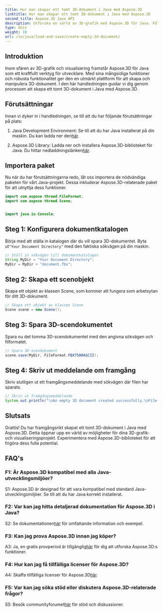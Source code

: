 ```yaml
---
title: Hur man skapar ett tomt 3D-dokument i Java med Aspose.3D
linktitle: Hur man skapar ett tomt 3D-dokument i Java med Aspose.3D
second_title: Aspose.3D Java API
description: Utforska en värld av 3D-grafik med Aspose.3D för Java. Följ vår steg-för-steg-guide för att skapa ett tomt 3D-dokument utan ansträngning.
type: docs
weight: 10
url: /sv/java/load-and-save/create-empty-3d-document/
---
```

## Introduktion

Inom sfären av 3D-grafik och visualisering framstår Aspose.3D för Java som ett kraftfullt verktyg för utvecklare. Med sina mångsidiga funktioner och robusta funktionalitet ger den en utmärkt plattform för att skapa och manipulera 3D-dokument. I den här handledningen guidar vi dig genom processen att skapa ett tomt 3D-dokument i Java med Aspose.3D.

## Förutsättningar

Innan vi dyker in i handledningen, se till att du har följande förutsättningar på plats:

1.  Java Development Environment: Se till att du har Java installerat på din maskin. Du kan ladda ner den[här](https://www.java.com/download/).

2.  Aspose.3D Library: Ladda ner och installera Aspose.3D-biblioteket för Java. Du hittar nedladdningslänken[här](https://releases.aspose.com/3d/java/).

## Importera paket

Nu när du har förutsättningarna redo, låt oss importera de nödvändiga paketen för vårt Java-projekt. Dessa inkluderar Aspose.3D-relaterade paket för att utnyttja dess funktioner.

```java
import com.aspose.threed.FileFormat;
import com.aspose.threed.Scene;


import java.io.Console;
```

## Steg 1: Konfigurera dokumentkatalogen

Börja med att ställa in katalogen där du vill spara 3D-dokumentet. Byta ut`"Your Document Directory"` med den faktiska sökvägen på din maskin.

```java
// Ställ in sökvägen till dokumentkatalogen
String MyDir = "Your Document Directory";
MyDir = MyDir + "document.fbx";
```

## Steg 2: Skapa ett scenobjekt

Skapa ett objekt av klassen Scene, som kommer att fungera som arbetsytan för ditt 3D-dokument.

```java
// Skapa ett objekt av klassen Scene
Scene scene = new Scene();
```

## Steg 3: Spara 3D-scendokumentet

Spara nu det tomma 3D-scendokumentet med den angivna sökvägen och filformatet.

```java
// Spara 3D-scendokument
scene.save(MyDir, FileFormat.FBX7500ASCII);
```

## Steg 4: Skriv ut meddelande om framgång

Skriv slutligen ut ett framgångsmeddelande med sökvägen där filen har sparats.

```java
// Skriv ut framgångsmeddelande
System.out.println("\nAn empty 3D document created successfully.\nFile saved at " + MyDir);
```

## Slutsats

Grattis! Du har framgångsrikt skapat ett tomt 3D-dokument i Java med Aspose.3D. Detta öppnar upp en värld av möjligheter för dina 3D-grafik- och visualiseringsprojekt. Experimentera med Aspose.3D-biblioteket för att frigöra dess fulla potential.

## FAQ's

### F1: Är Aspose.3D kompatibel med alla Java-utvecklingsmiljöer?

S1: Aspose.3D är designad för att vara kompatibel med standard Java-utvecklingsmiljöer. Se till att du har Java korrekt installerat.

### F2: Var kan jag hitta detaljerad dokumentation för Aspose.3D i Java?

 S2: Se dokumentationen[här](https://reference.aspose.com/3d/java/) för omfattande information och exempel.

### F3: Kan jag prova Aspose.3D innan jag köper?

 A3: Ja, en gratis provperiod är tillgänglig[här](https://releases.aspose.com/) för dig att utforska Aspose.3D:s funktioner.

### F4: Hur kan jag få tillfälliga licenser för Aspose.3D?

 A4: Skaffa tillfälliga licenser för Aspose.3D[här](https://purchase.aspose.com/temporary-license/).

### F5: Var kan jag söka stöd eller diskutera Aspose.3D-relaterade frågor?

 S5: Besök communityforumet[här](https://forum.aspose.com/c/3d/18) för stöd och diskussioner.
